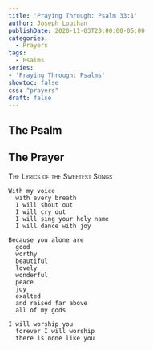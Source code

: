 ```yaml
---
title: 'Praying Through: Psalm 33:1'
author: Joseph Louthan
publishDate: 2020-11-03T20:00:00-05:00
categories:
  - Prayers
tags:
  - Psalms
series:
- 'Praying Through: Psalms'
showtoc: false
css: "prayers"
draft: false
---
```

## The Psalm



## The Prayer

<div style="font-variant: small-caps;">
The Lyrics of the Sweetest Songs
</div>

```text
With my voice
  with every breath
  I will shout out
  I will cry out
  I will sing your holy name
  I will dance with joy

Because you alone are
  good
  worthy
  beautiful
  lovely
  wonderful
  peace
  joy
  exalted
  and raised far above
  all of my gods

I will worship you
  forever I will worship
  there is none like you
```
